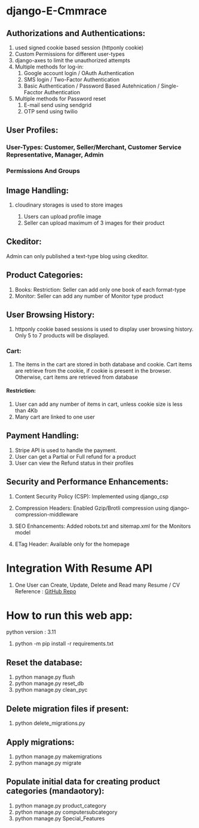 
# django-E-Cmmrace

## Authorizations and Authentications:

1. used signed cookie based session (httponly cookie)
2. Custom Permissions for different user-types
3. django-axes to limit the unauthorized attempts
4. Multiple methods for log-in:
   1. Google account login / OAuth Authentication
   2. SMS login / Two-Factor Authentication
   3. Basic Authentication / Password Based Autehnication / Single-Facctor Authentication
5. Multiple methods for Password reset
   1. E-mail send using sendgrid
   2. OTP send using twilio


## User Profiles:

### User-Types: Customer, Seller/Merchant, Customer Service Representative, Manager, Admin

### Permissions And Groups


## Image Handling:
1. cloudinary storages is used to store images
   
   1. Users can upload profile image
   2. Seller can upload maximum of 3 images for their product


## Ckeditor:
Admin can only published a text-type blog using ckeditor.


## Product Categories:
1. Books:
         Restriction: Seller can add only one book of each format-type
2. Monitor:
           Seller can add any number of Monitor type product




## User Browsing History:
1. httponly cookie based sessions is used to display user browsing history. Only 5 to 7 products 
will be displayed.

### Cart:
1. The items in the cart are stored in both database and cookie. Cart items are retrieve from the cookie,
if cookie is present in the browser. Otherwise, cart items are retrieved from database

#### Restriction: 
1. User can add any number of items in cart, unless cookie size is less than 4Kb
2. Many cart are linked to one user


## Payment Handling:
1. Stripe API is used to handle the payment.
2. User can get a Partial or Full refund for a product
3. User can view the Refund status in their profiles


## Security and Performance Enhancements:

1. Content Security Policy (CSP): Implemented using django_csp

2. Compression Headers: Enabled Gzip/Brotli compression using django-compression-middleware

3. SEO Enhancements: Added robots.txt and sitemap.xml for the Monitors model

4. ETag Header: Available only for the homepage


# Integration With Resume API

1. One User can Create, Update, Delete and Read many Resume / CV
Reference : [GitHub Repo](https://github.com/osamaaslam86004/Resume-API-Backend.git)

# How to run this web app:

python version : 3.11

 1. python -m pip install -r requirements.txt
 
## Reset the database:
 1. python manage.py flush
 2. python manage.py reset_db
 3. python manage.py clean_pyc

 ## Delete migration files if present:
 1. python delete_migrations.py
 
## Apply migrations:
 1. python manage.py makemigrations
 2. python manage.py migrate 

 ## Populate initial data for creating product categories (mandaotory):
 1. python manage.py product_category 
 2. python manage.py computersubcategory 
 3. python manage.py Special_Features 
